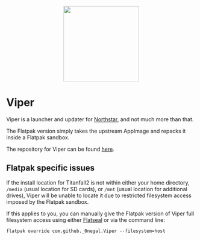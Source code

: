 <p align="center">
	<img src="src/assets/icons/512x512.png" width="200px"><br>
</p>

# Viper

Viper is a launcher and updater for [Northstar](https://github.com/R2Northstar/Northstar), and not much more than that.

The Flatpak version simply takes the upstream AppImage and repacks it inside a Flatpak sandbox.

The repository for Viper can be found [here](https://github.com/0neGal/viper).

## Flatpak specific issues

If the install location for Titanfall2 is not within either your home directory, `/media` (usual location for SD cards), or `/mnt` (usual location for additional drives), Viper will be unable to locate it due to restricted filesystem access imposed by the Flatpak sandbox.

If this applies to you, you can manually give the Flatpak version of Viper full filesystem access using either [Flatseal](https://flathub.org/apps/details/com.github.tchx84.Flatseal) or via the command line:

```
flatpak override com.github._0negal.Viper --filesystem=host
```

